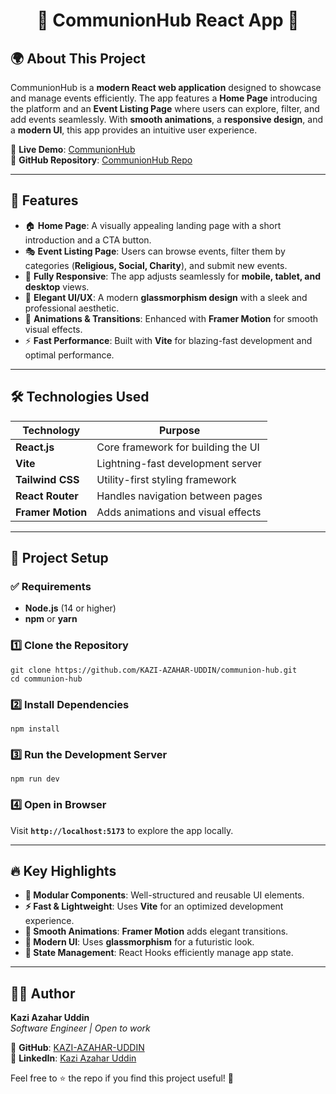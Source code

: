 <h1 align="center">🌟 CommunionHub React App 🚀</h1>

## 🌍 About This Project
CommunionHub is a **modern React web application** designed to showcase and manage events efficiently. The app features a **Home Page** introducing the platform and an **Event Listing Page** where users can explore, filter, and add events seamlessly. With **smooth animations**, a **responsive design**, and a **modern UI**, this app provides an intuitive user experience.

🔗 **Live Demo**: [CommunionHub](https://communion-hub-nine.vercel.app/)  
📝 **GitHub Repository**: [CommunionHub Repo](https://github.com/KAZI-AZAHAR-UDDIN/communion-hub)

---
## 🚀 Features
- 🏠 **Home Page**: A visually appealing landing page with a short introduction and a CTA button.
- 🎭 **Event Listing Page**: Users can browse events, filter them by categories (**Religious, Social, Charity**), and submit new events.
- 📱 **Fully Responsive**: The app adjusts seamlessly for **mobile, tablet, and desktop** views.
- 🎨 **Elegant UI/UX**: A modern **glassmorphism design** with a sleek and professional aesthetic.
- 💨 **Animations & Transitions**: Enhanced with **Framer Motion** for smooth visual effects.
- ⚡ **Fast Performance**: Built with **Vite** for blazing-fast development and optimal performance.

---
## 🛠️ Technologies Used
| Technology          | Purpose                              |
|---------------------|--------------------------------------|
| **React.js**        | Core framework for building the UI   |
| **Vite**            | Lightning-fast development server   |
| **Tailwind CSS**    | Utility-first styling framework    |
| **React Router**    | Handles navigation between pages   |
| **Framer Motion**   | Adds animations and visual effects |

---
## 🔧 Project Setup
### ✅ Requirements
- **Node.js** (14 or higher)
- **npm** or **yarn**

### 1️⃣ Clone the Repository
```
git clone https://github.com/KAZI-AZAHAR-UDDIN/communion-hub.git
cd communion-hub
```
### 2️⃣ Install Dependencies
```
npm install
```
### 3️⃣ Run the Development Server
```
npm run dev
```
### 4️⃣ Open in Browser
Visit **`http://localhost:5173`** to explore the app locally.

---
## 🔥 Key Highlights
- **📌 Modular Components**: Well-structured and reusable UI elements.
- **⚡ Fast & Lightweight**: Uses **Vite** for an optimized development experience.
- **🎨 Smooth Animations**: **Framer Motion** adds elegant transitions.
- **🌟 Modern UI**: Uses **glassmorphism** for a futuristic look.
- **🔄 State Management**: React Hooks efficiently manage app state.

---
## 👨‍💻 Author
**Kazi Azahar Uddin**  
*Software Engineer | Open to work*  

📂 **GitHub**: [KAZI-AZAHAR-UDDIN](https://github.com/KAZI-AZAHAR-UDDIN)  
🔗 **LinkedIn**: [Kazi Azahar Uddin](https://www.linkedin.com/in/kazi-azahar-uddin-8b879b205/)  

Feel free to ⭐ the repo if you find this project useful! 🚀

